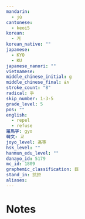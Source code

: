 ```yaml
---
mandarin:
  - jù
cantonese:
  - keoi5
korean:
  - 거
korean_native: ""
japanese:
  - KYO
  - KU
japanese_nanori: ""
vietnamese:
middle_chinese_initial: g
middle_chinese_final: ɨʌ
stroke_count: "8"
radical: 手
skip_number: 1-3-5
grade_level: 5
pos: ""
english:
  - repel
  - refuse
羅馬字: gyo
韓文: 교
joyo_level: 高等
hsk_level: ""
hanmun_edu_level: ""
danayo_id: 5179
mc_id: 1809
graphemic_classification: 巨
stand_in: 抗拒
aliases:
---
```


# Notes
